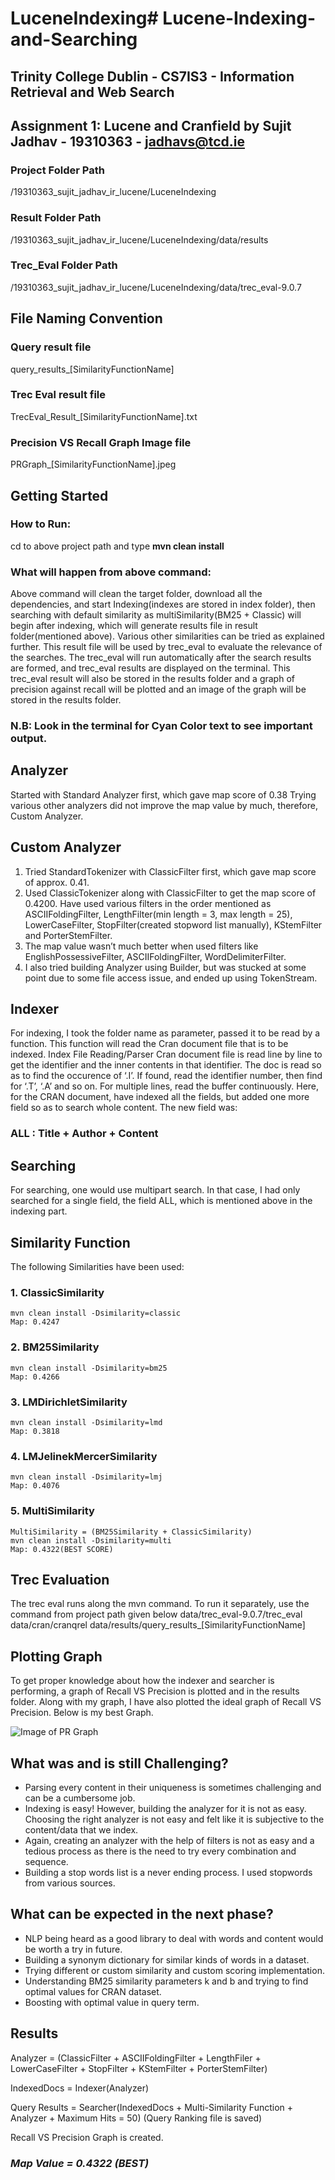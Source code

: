 # LuceneIndexing# Lucene-Indexing-and-Searching

## Trinity College Dublin - CS7IS3 - Information Retrieval and Web Search
## Assignment 1: Lucene and Cranfield by Sujit Jadhav - 19310363 - jadhavs@tcd.ie

### Project Folder Path 
/19310363_sujit_jadhav_ir_lucene/LuceneIndexing
### Result Folder Path 
/19310363_sujit_jadhav_ir_lucene/LuceneIndexing/data/results
### Trec_Eval Folder Path 
/19310363_sujit_jadhav_ir_lucene/LuceneIndexing/data/trec_eval-9.0.7

## File Naming Convention
### Query result file
query_results_[SimilarityFunctionName]
### Trec Eval result file
TrecEval_Result_[SimilarityFunctionName].txt
### Precision VS Recall Graph Image file
PRGraph_[SimilarityFunctionName].jpeg

## Getting Started
### How to Run: 
cd to above project path and type <b> mvn clean install </b>

### What will happen from above command: 
Above command will clean the target folder, download all the dependencies, and start Indexing(indexes are stored in index folder), then searching with default similarity as multiSimilarity(BM25 + Classic) will begin after indexing, which will generate results file in result folder(mentioned above). Various other similarities can be tried as explained further. This result file will be used by trec_eval to evaluate the relevance of the searches. The trec_eval will run automatically after the search results are formed, and trec_eval results are displayed on the terminal. This trec_eval result will also be stored in the results folder and a graph of precision against recall will be plotted and an image of the graph will be stored in the results folder. 
### N.B: Look in the terminal for Cyan Color text to see important output.

## Analyzer
Started with Standard Analyzer first, which gave map score of 0.38
Trying various other analyzers did not improve the map value by much, therefore, Custom Analyzer.

## Custom Analyzer
1. Tried StandardTokenizer with ClassicFilter first, which gave map score of approx. 0.41.
2. Used ClassicTokenizer along with ClassicFilter to get the map score of 0.4200. Have used various filters in the order mentioned as  ASCIIFoldingFilter, LengthFilter(min length = 3, max length = 25), LowerCaseFilter, StopFilter(created stopword list manually), KStemFilter and PorterStemFilter.
3. The map value wasn’t much better when used filters like EnglishPossessiveFilter, ASCIIFoldingFilter, WordDelimiterFilter.
4. I also tried building Analyzer using Builder, but was stucked at some point due to some file access issue, and ended up using TokenStream.
## Indexer
For indexing, I took the folder name as parameter, passed it to be read by a function. This function will read the Cran document file that is to be indexed.
Index File Reading/Parser
Cran document file is read line by line to get the identifier and the inner contents in that identifier. The doc is read so as to find the occurence of ‘.I’. If found, read the identifier number, then find for ‘.T’, ‘.A’ and so on. For multiple lines, read the buffer continuously.
Here, for the CRAN document, have indexed all the fields, but added one more field so as to search whole content. The new field was:
### <centre> ALL : Title + Author + Content </centre>

## Searching
For searching, one would use multipart search. In that case, I had only searched for a single field, the field ALL, which is mentioned above in the indexing part.

## Similarity Function
The following Similarities have been used:
   ### 1. ClassicSimilarity
    mvn clean install -Dsimilarity=classic
    Map: 0.4247
   ### 2. BM25Similarity
    mvn clean install -Dsimilarity=bm25
    Map: 0.4266
   ### 3. LMDirichletSimilarity
    mvn clean install -Dsimilarity=lmd
    Map: 0.3818
   ### 4. LMJelinekMercerSimilarity
    mvn clean install -Dsimilarity=lmj
    Map: 0.4076
  ### 5. MultiSimilarity 
    MultiSimilarity = (BM25Similarity + ClassicSimilarity)
    mvn clean install -Dsimilarity=multi
    Map: 0.4322(BEST SCORE)

## Trec Evaluation
The trec eval runs along the mvn command. To run it separately, use the command from project path given below 
data/trec_eval-9.0.7/trec_eval data/cran/cranqrel data/results/query_results_[SimilarityFunctionName]

## Plotting Graph
To get proper knowledge about how the indexer and searcher is performing, a graph of Recall VS Precision is plotted and in the results folder. Along with my graph, I have also plotted the ideal graph of Recall VS Precision. Below is my best Graph.

![Image of PR Graph](https://github.com/jadhavsujit4/LuceneIndexing/blob/master/data/results/PRGraph_MULTI.jpeg)

## What was and is still Challenging?
- Parsing every content in their uniqueness is sometimes challenging and can be a cumbersome job.
- Indexing is easy! However, building the analyzer for it is not as easy. Choosing the right analyzer is not easy and felt like it is subjective to the content/data that we index.
- Again, creating an analyzer with the help of filters is not as easy and a tedious process as there is the need to try every combination and sequence.
- Building a stop words list is a never ending process. I used stopwords from various sources.

## What can be expected in the next phase?
- NLP being heard as a good library to deal with words and content would be worth a try in future.
- Building a synonym dictionary for similar kinds of words in a dataset.
- Trying different or custom similarity and custom scoring implementation.
- Understanding BM25 similarity parameters k and b and trying to find optimal values for CRAN dataset.
- Boosting with optimal value in query term.

## Results
Analyzer = (ClassicFilter + ASCIIFoldingFilter + LengthFiler + LowerCaseFilter + StopFilter + KStemFilter + PorterStemFilter)

IndexedDocs = Indexer(Analyzer)

Query Results = Searcher(IndexedDocs + Multi-Similarity Function + Analyzer + Maximum Hits = 50)
(Query Ranking file is saved)

Recall VS Precision Graph is created.

### *Map Value  = 0.4322 (BEST)*
